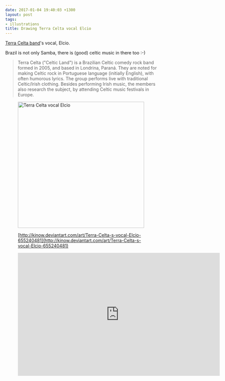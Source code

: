 ```yaml
---
date: 2017-01-04 19:40:03 +1300
layout: post
tags:
- illustrations
title: Drawing Terra Celta vocal Elcio
---
```


[Terra Celta band](http://www.terracelta.com.br/)'s vocal, Elcio.

Brazil is not only Samba, there is (good) celtic music in there too :-)

<blockquote cite="https://en.wikipedia.org/wiki/Terra_Celta">Terra Celta ("Celtic Land") is a Brazilian Celtic comedy rock band formed in 2005, and based in Londrina, Paran&aacute;. They are noted for making Celtic rock in Portuguese language (initially English), with often humorous lyrics. The group performs live with traditional Celtic/Irish clothing. Besides performing Irish music, the members also research the subject, by attending Celtic music festivals in Europe.</blockquote>

<div class='row'>
<div class="ui fluid container">
<figure>
<a  href="/assets/posts{{page.path | remove: ".md" | remove: "_posts" }}/terra-celta-elcio.png" rel="prettyPhoto" class="thumbnail" title="Terra Celta vocal Elcio">
<img style="height: 400px;" class="ui image" src="/assets/posts{{page.path | remove: ".md" | remove: "_posts" }}/terra-celta-elcio.png" alt="Terra Celta vocal Elcio" />


[http://kinow.deviantart.com/art/Terra-Celta-s-vocal-Elcio-655240481](http://kinow.deviantart.com/art/Terra-Celta-s-vocal-Elcio-655240481)

<iframe id="player" type="text/html" width="640" height="390"
  src="http://www.youtube.com/embed/EOMEAzUBftA?enablejsapi=1&origin=http://kinoshita.eti.br"
  frameborder="0"></iframe>
